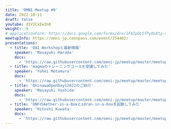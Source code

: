 ```yaml
---
title: 'OMNI Meetup #9'
date: 2022-10-11
draft: false
youtube: d1V2CxEw3n8
weight: -9
# applicationForm: https://docs.google.com/forms/d/e/1FAIpQLSfPyOnXtg-nGFLD7H0tIMLD2J00URC0J9-IlwVmhCu_qU48hw/viewform
meetupInfo: https://omni-jp.connpass.com/event/254402/
presentations:
  - title: 'OAI Workshopと最新情報'
    speaker: 'Masayuki Harada'
    docs:
      - 'https://raw.githubusercontent.com/omni-jp/meetup/master/meetup%239/OAI5G_WS2022_Summer_harada.pdf'
  - title: 'magmaのトレーニングコースを受講してみた'
    speaker: 'Yohei Motomura'
    docs:
      - 'https://raw.githubusercontent.com/omni-jp/meetup/master/meetup%239/20221011_magma%E3%81%AE%E3%83%88%E3%83%AC%E3%83%BC%E3%83%8B%E3%83%B3%E3%82%B0%E3%82%B3%E3%83%BC%E3%82%B9%E3%82%92%E5%8F%97%E8%AC%9B%E3%81%97%E3%81%A6%E3%81%BF%E3%81%9F.pdf'
  - title: 'OkinawaOpenDays2022のご紹介'
    speaker: 'Masayuki Yoshida'
    docs:
      - 'https://raw.githubusercontent.com/omni-jp/meetup/master/meetup%239/OkinawaOpenDays2022%E3%81%AE%E3%81%94%E7%B4%B9%E4%BB%8B.pdf'
  - title: 'ONFのAether-in-a-Boxとsdran-in-a-boxを起動してみた'
    speaker: 'Hitoshi Kuwata'
    docs:
      - 'https://raw.githubusercontent.com/omni-jp/meetup/master/meetup%239/ONF_Aether_in_a_box.pdf'
---
```

